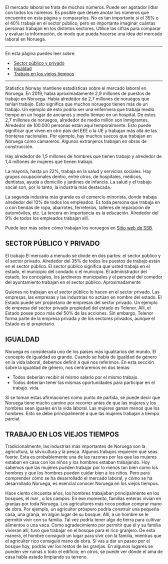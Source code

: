 El mercado laboral se trata de muchos números. Puede ser agotador lidiar con todos los números. Es posible que desee anotar los números que encuentre en esta página y compararlos. No es tan importante si el 35% o el 40% trabaja en el sector público, pero es importante imaginar cuántas personas trabajan en los distintos sectores. Utilice las cifras para comparar y evaluar la información, de modo que pueda hacerse una idea del mercado laboral en Noruega.

---

En esta página puedes leer sobre:

-    [Sector público y privado](#sector-p%C3%BAblico-y-privado)
-    [Igualdad](#igualdad)
-    [Trabajo en los viejos tiempos](#trabajo-en-los-viejos-tiempos)

---

Statistics Norway mantiene estadísticas sobre el mercado laboral en Noruega. En 2019, había aproximadamente 2,9 millones de puestos de trabajo en Noruega. Había alrededor de 2,7 millones de noruegos que tenían trabajo. Esto significa que muchos noruegos tienen más de un trabajo. Un ejemplo de esto podría ser una enfermera que trabaja medio tiempo en un hogar de ancianos y medio tiempo en un hospital. De estos 2,7 millones de noruegos, alrededor de medio millón son inmigrantes. Alrededor de 100.000 personas están aquí temporalmente. Esto puede significar que viven en otro país del EEE o la UE y trabajan más allá de las fronteras nacionales. Por ejemplo, hay muchos suecos que trabajan en Noruega como camareros. Algunos extranjeros trabajan en obras de construcción.

Hay alrededor de 1,5 millones de hombres que tienen trabajo y alrededor de 1,4 millones de mujeres que tienen trabajo.

La mayoría, hasta un 22%, trabaja en la salud y servicios sociales. Hay grupos ocupacionales dentro, entre otros, de hospitales, médicos, dentistas, ayuda a domicilio y jardines de infancia. La salud y el trabajo social son, por lo tanto, la industria más destacada.

La segunda industria más grande es el comercio minorista, donde trabaja alrededor del 13% de todos los empleados. Es toda persona que trabaja en o con tiendas de ropa, abarrotes, ferreterías, talleres de reparación de automóviles, etc. La tercera en importancia es la educación. Alrededor del 9% de todos los empleados trabajan allí.

Puede leer más sobre cómo trabajan los noruegos en [Sitio web de SSB](https://www.ssb.no/arbeid-og-lonn/artikler-og-publikasjoner/hvor-mange-jobber-er-det-i-norge).

## SECTOR PÚBLICO Y PRIVADO

El trabajo El mercado a menudo se divide en dos partes: el sector público y el sector privado. Alrededor del 35% de todos los puestos de trabajo están en el sector público. El sector público significa que usted trabaja en el estado, el municipio del condado o el municipio. El administrador del estado, los concejales, los jardineros municipales y el personal del comedor del ayuntamiento trabajan en el sector público. Aproximadamente

Quienes no trabajan en el sector público lo hacen en el sector privado. Las empresas, las empresas y las industrias no actúan en nombre del estado. El Estado puede ser propietario de empresas del sector privado. Un ejemplo de empresa del sector privado propiedad del estado es Telenor. Allí, el Estado posee poco más del 50% de las acciones. Sin embargo, Telenor forma parte de la empresa privada y de los sectores privados, aunque el Estado es el propietario.

## IGUALDAD

Noruega es considerada uno de los países más igualitarios del mundo. El concepto de igualdad es grande. Cuando se habla de igualdad de género en la vida laboral, debemos definir a qué nos referimos. En esta sección sobre la igualdad de género, nos centraremos en dos temas:

-   Todos deberían recibir el mismo salario por el mismo trabajo.
-   Todos deberían tener las mismas oportunidades para participar en el trabajo. vida.

Si se toman estas afirmaciones como punto de partida, se puede decir que Noruega tiene mucho camino por recorrer antes de que las mujeres y los hombres sean iguales en la vida laboral. Las mujeres ganan menos que los hombres. Esto se debe principalmente a que las mujeres trabajan a tiempo parcial.

## TRABAJO EN LOS VIEJOS TIEMPOS

Tradicionalmente, las industrias más importantes de Noruega son la agricultura, la silvicultura y la pesca. Algunos trabajos requieren que seas fuerte. Esta es probablemente una de las razones por las que las mujeres estaban en casa con los niños y los hombres estaban trabajando. Hoy sabemos que las mujeres pueden trabajar por lo menos tan bien como los hombres y que los hombres pueden cuidar bien a los niños. Pero para comprender cómo se ha desarrollado el mercado laboral, y cómo se ha desarrollado Noruega, es esencial conocer Noruega en los viejos tiempos.

Hace ciento cincuenta años, los hombres trabajaban principalmente en los bosques, el mar , o los campos. En ese momento, familias enteras vivían en granjas por toda Noruega. Los agricultores más ricos podían comprar mano de obra. Por ejemplo, un agricultor próspero podría construir una pequeña casa, una granja, en algún lugar de su bosque. Allí, a un hombre se le permitió vivir con su familia. Tal vez podría tener algo de tierra para cultivar alimentos o una vaca. Como agradecimiento por permitir que él y su familia vivieran allí, tuvo que trabajar en el bosque para el rico granjero. De esta manera, el hombre consiguió un lugar para vivir con la familia, mientras que el agricultor rico consiguió mano de obra. Si vas a dar un paseo por el bosque hoy, podrás ver los restos de las granjas. En algunos lugares se pueden ver ruinas o todo el edificio; en otros, se puede ver dónde el ama de casa había estado limpiando su terreno.